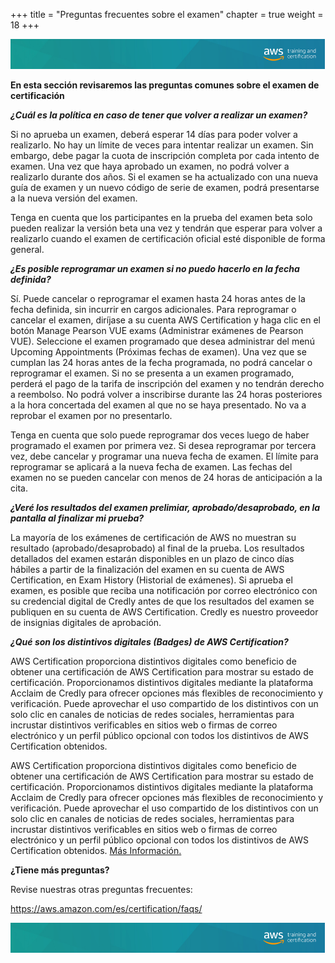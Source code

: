 +++ 
title = "Preguntas frecuentes sobre el examen" 
chapter = true 
weight = 18 
+++

<img src="images/logo-bar.png" alt="drawing"/>

**En esta sección revisaremos las preguntas comunes sobre el examen de certificación**

***¿Cuál es la política en caso de tener que volver a realizar un examen?***

Si no aprueba un examen, deberá esperar 14 días para poder volver a realizarlo. No hay un límite de veces para intentar realizar un examen. Sin embargo, debe pagar la cuota de inscripción completa por cada intento de examen. Una vez que haya aprobado un examen, no podrá volver a realizarlo durante dos años. Si el examen se ha actualizado con una nueva guía de examen y un nuevo código de serie de examen, podrá presentarse a la nueva versión del examen.

Tenga en cuenta que los participantes en la prueba del examen beta solo pueden realizar la versión beta una vez y tendrán que esperar para volver a realizarlo cuando el examen de certificación oficial esté disponible de forma general.


***¿Es posible reprogramar un examen si no puedo hacerlo en la fecha definida?***

Sí. Puede cancelar o reprogramar el examen hasta 24 horas antes de la fecha definida, sin incurrir en cargos adicionales. Para reprogramar o cancelar el examen, diríjase a su cuenta AWS Certification y haga clic en el botón Manage Pearson VUE exams (Administrar exámenes de Pearson VUE). Seleccione el examen programado que desea administrar del menú Upcoming Appointments (Próximas fechas de examen). Una vez que se cumplan las 24 horas antes de la fecha programada, no podrá cancelar o reprogramar el examen. Si no se presenta a un examen programado, perderá el pago de la tarifa de inscripción del examen y no tendrán derecho a reembolso. No podrá volver a inscribirse durante las 24 horas posteriores a la hora concertada del examen al que no se haya presentado. No va a reprobar el examen por no presentarlo.

Tenga en cuenta que solo puede reprogramar dos veces luego de haber programado el examen por primera vez. Si desea reprogramar por tercera vez, debe cancelar y programar una nueva fecha de examen. El límite para reprogramar se aplicará a la nueva fecha de examen. Las fechas del examen no se pueden cancelar con menos de 24 horas de anticipación a la cita.

***¿Veré los resultados del examen prelimiar, aprobado/desaprobado, en la pantalla al finalizar mi prueba?***

La mayoría de los exámenes de certificación de AWS no muestran su resultado (aprobado/desaprobado) al final de la prueba. Los resultados detallados del examen estarán disponibles en un plazo de cinco días hábiles a partir de la finalización del examen en su cuenta de AWS Certification, en Exam History (Historial de exámenes). Si aprueba el examen, es posible que reciba una notificación por correo electrónico con su credencial digital de Credly antes de que los resultados del examen se publiquen en su cuenta de AWS Certification. Credly es nuestro proveedor de insignias digitales de aprobación.

***¿Qué son los distintivos digitales (Badges) de AWS Certification?***

AWS Certification proporciona distintivos digitales como beneficio de obtener una certificación de AWS Certification para mostrar su estado de certificación. Proporcionamos distintivos digitales mediante la plataforma Acclaim de Credly para ofrecer opciones más flexibles de reconocimiento y verificación. Puede aprovechar el uso compartido de los distintivos con un solo clic en canales de noticias de redes sociales, herramientas para incrustar distintivos verificables en sitios web o firmas de correo electrónico y un perfil público opcional con todos los distintivos de AWS Certification obtenidos.

AWS Certification proporciona distintivos digitales como beneficio de obtener una certificación de AWS Certification para mostrar su estado de certificación. Proporcionamos distintivos digitales mediante la plataforma Acclaim de Credly para ofrecer opciones más flexibles de reconocimiento y verificación. Puede aprovechar el uso compartido de los distintivos con un solo clic en canales de noticias de redes sociales, herramientas para incrustar distintivos verificables en sitios web o firmas de correo electrónico y un perfil público opcional con todos los distintivos de AWS Certification obtenidos. <a href="https://aws.amazon.com/es/certification/certification-digital-badges/" target="_blank"> Más Información.</a>

**¿Tiene más preguntas?**

Revise nuestras otras preguntas frecuentes:

<a href="https://aws.amazon.com/es/certification/faqs/" target="_blank">https://aws.amazon.com/es/certification/faqs/</a>

<img src="images/logo-bar.png" alt="drawing"/>